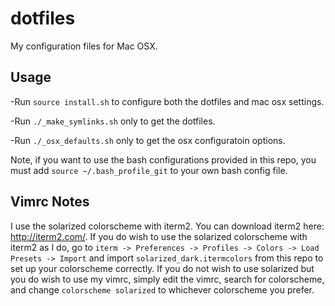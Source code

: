 dotfiles
========

My configuration files for Mac OSX.

Usage
---

-Run `source install.sh` to configure both the dotfiles and mac osx settings.

-Run `./_make_symlinks.sh` only to get the dotfiles.

-Run `./_osx_defaults.sh` only to get the osx configuratoin options.

Note, if you want to use the bash configurations provided in this repo,
you must add `source ~/.bash_profile_git` to your own bash config file.

Vimrc Notes
---

I use the solarized colorscheme with iterm2. You can download iterm2 here:
http://iterm2.com/. If you do wish to use the solarized colorscheme with iterm2
as I do, go to `iterm -> Preferences -> Profiles -> Colors -> Load Presets -> Import`
and import `solarized_dark.itermcolors` from this repo to set up your colorscheme
correctly. If you do not wish to use solarized but you do wish to use my vimrc,
simply edit the vimrc, search for colorscheme, and change `colorscheme solarized` to
whichever colorscheme you prefer.
